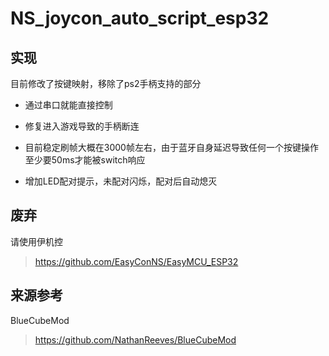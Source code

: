 # NS_joycon_auto_script_esp32

## 实现

目前修改了按键映射，移除了ps2手柄支持的部分

- 通过串口就能直接控制

- 修复进入游戏导致的手柄断连

- 目前稳定刷帧大概在3000帧左右，由于蓝牙自身延迟导致任何一个按键操作至少要50ms才能被switch响应
- 增加LED配对提示，未配对闪烁，配对后自动熄灭


## 废弃
请使用伊机控
> https://github.com/EasyConNS/EasyMCU_ESP32


## 来源参考

BlueCubeMod

>  https://github.com/NathanReeves/BlueCubeMod

